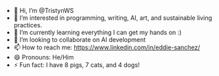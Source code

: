 - 👋 Hi, I’m @TristynWS
- 👀 I’m interested in programming, writing, AI, art, and sustainable living practices.
- 🌱 I’m currently learning everything I can get my hands on :)
- 💞️ I’m looking to collaborate on AI development
- 📫 How to reach me: https://www.linkedin.com/in/eddie-sanchez/
- 😄 Pronouns: He/Him
- ⚡ Fun fact: I have 8 pigs, 7 cats, and 4 dogs!

<!---
TristynWS/TristynWS is a ✨ special ✨ repository because its `README.md` (this file) appears on your GitHub profile.
You can click the Preview link to take a look at your changes.
--->
